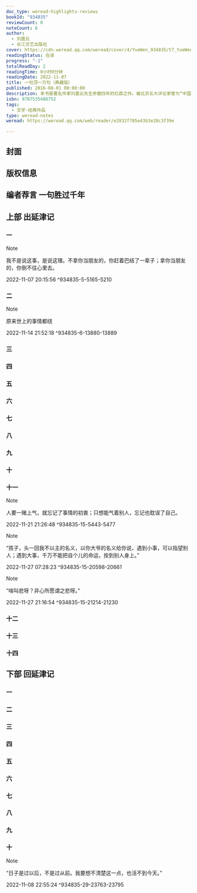 ```yaml
---
doc_type: weread-highlights-reviews
bookId: "934835"
reviewCount: 0
noteCount: 6
author:
  - 刘震云
  - 长江文艺出版社
cover: https://cdn.weread.qq.com/weread/cover/4/YueWen_934835/t7_YueWen_934835.jpg
readingStatus: 在读
progress: "-1"
totalReadDay: 2
readingTime: 0小时0分钟
readingDate: 2022-11-07
title: 一句顶一万句（典藏版）
published: 2016-08-01 00:00:00
description: 本书是著名作家刘震云先生参磨四年的扛鼎之作。被北京五大评论家誉为“中国的《百年孤独》（诺贝尔获奖作家马尔克斯的作品）”，是刘震云迄今为止最成熟最大气的作品。这部小说洗尽铅华，返璞归真，笔触始终紧贴苦难的大地和贱如草芥的底层人群，结构单纯而内容丰富，命悬一丝而荡气回肠，主人公常常走投无路而又一直勇往直前。这是当代文坛敢于直面真实的不可多得的佳作。著名评论家张颐武说，该书是刘震云“最具企图心和想象力的作品，也是他超越自我的最为坚韧的努力的成果。”我们认为该书是刘震云作品中唯一可以获奖也可以留存文学史的畅销和长销的作品。
isbn: 9787535486752
tags:
  - 文学-经典作品
type: weread-notes
weread: https://weread.qq.com/web/reader/e2832f705e43b3e28c3f39e

---
```



## 封面

## 版权信息

## 编者荐言 一句胜过千年

## 上部 出延津记

### 一

> [!NOTE] 
> 我不是说这事，是说这理。不拿你当朋友的，你赶着巴结了一辈子；拿你当朋友的，你倒不往心里去。
> 
> 2022-11-07 20:15:56 ^934835-5-5165-5210

### 二

> [!NOTE] 
> 原来世上的事情都绕
> 
> 2022-11-14 21:52:18 ^934835-6-13880-13889

### 三

### 四

### 五

### 六

### 七

### 八

### 九

### 十

### 十一

> [!NOTE] 
> 人要一赌上气，就忘记了事情的初衷；只想能气着别人，忘记也耽误了自己。
> 
> 2022-11-21 21:26:48 ^934835-15-5443-5477

> [!NOTE] 
> “孩子，头一回我不以主的名义，以你大爷的名义给你说，遇到小事，可以指望别人；遇到大事，千万不能把自个儿的命运，拴到别人身上。”
> 
> 2022-11-27 07:28:23 ^934835-15-20598-20661

> [!NOTE] 
> “啥叫悲呀？非心所愿谓之悲呀。”
> 
> 2022-11-27 21:16:54 ^934835-15-21214-21230

### 十二

### 十三

### 十四

## 下部 回延津记

### 一

### 二

### 三

### 四

### 五

### 六

### 七

### 八

### 九

### 十

> [!NOTE] 
> “日子是过以后，不是过从前。我要想不清楚这一点，也活不到今天。”
> 
> 2022-11-08 22:55:24 ^934835-29-23763-23795

